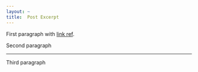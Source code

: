 ```yaml
---
layout: ~
title:  Post Excerpt
---
```


First paragraph with [link ref][link].

Second paragraph

---

Third paragraph

[link]: http://bunto.github.io/
